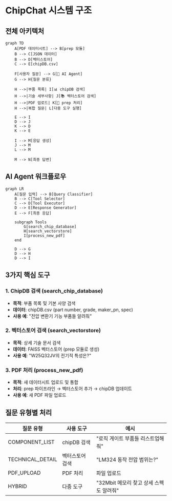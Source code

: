 # ChipChat 시스템 구조

## 전체 아키텍처

```mermaid
graph TD
    A[PDF 데이터시트] --> B[prep 모듈]
    B --> C[JSON 데이터]
    B --> D[벡터스토어]
    C --> E[chipDB.csv]
    
    F[사용자 질문] --> G[🤖 AI Agent]
    G --> H{질문 분류}
    
    H -->|부품 목록| I[📊 chipDB 검색]
    H -->|기술 세부사항| J[📚 벡터스토어 검색]
    H -->|PDF 업로드| K[📄 prep 처리]
    H -->|복합 질문| L[다중 도구 실행]
    
    E --> I
    D --> J
    K --> D
    K --> E
    
    I --> M[응답 생성]
    J --> M
    L --> M
    
    M --> N[최종 답변]
```

## AI Agent 워크플로우

```mermaid
graph LR
    A[질문 입력] --> B[Query Classifier]
    B --> C[Tool Selector]
    C --> D[Tool Executor]
    D --> E[Response Generator]
    E --> F[최종 응답]
    
    subgraph Tools
        G[search_chip_database]
        H[search_vectorstore]
        I[process_new_pdf]
    end
    
    D --> G
    D --> H
    D --> I
```

## 3가지 핵심 도구

### 1. ChipDB 검색 (search_chip_database)
- **목적**: 부품 목록 및 기본 사양 검색
- **데이터**: chipDB.csv (part number, grade, maker_pn, spec)
- **사용 예**: "전압 변환기 기능 부품들 알려줘"

### 2. 벡터스토어 검색 (search_vectorstore)  
- **목적**: 상세 기술 문서 검색
- **데이터**: FAISS 벡터스토어 (prep 모듈로 생성)
- **사용 예**: "W25Q32JV의 전기적 특성은?"

### 3. PDF 처리 (process_new_pdf)
- **목적**: 새 데이터시트 업로드 및 통합
- **처리**: prep 파이프라인 → 벡터스토어 추가 → chipDB 업데이트
- **사용 예**: 새 PDF 파일 업로드

## 질문 유형별 처리

| 질문 유형 | 사용 도구 | 예시 |
|-----------|-----------|------|
| COMPONENT_LIST | chipDB 검색 | "로직 게이트 부품들 리스트업해줘" |
| TECHNICAL_DETAIL | 벡터스토어 검색 | "LM324 동작 전압 범위는?" |
| PDF_UPLOAD | PDF 처리 | 파일 업로드 |
| HYBRID | 다중 도구 | "32Mbit 메모리 찾고 상세 스펙도 알려줘" | 